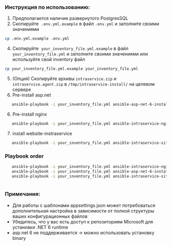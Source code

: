 ### Инструкция по использованию:

1. Предполагается наличие развернутого PostgresSQL
2. Скопируйте  `.env.yml.example` в файл `.env.yml` и заполните своими значениями
```bash
cp .env.yml.example .env.yml
```
4. Скопируйте  `your_inventory_file.yml.example` в файл `your_inventory_file.yml` и заполните своими значениями или используйте свой inventory файл
```bash
cp your_inventory_file.yml.example your_inventory_file.yml
```
5. (Опция) Скопируйте архивы `intraservice.zip` и `intraservice.agent.zip` в `/tmp/intraservice-install/` на целевом сервере
6. Pre-install asp.net

```bash
   ansible-playbook -i your_inventory_file.yml ansible-asp-net-6-install-binary.yml
```
6. Pre-install nginx
   
```bash
   ansible-playbook -i your_inventory_file.yml ansible-intraservice-nginx-deploy.yml
```
7. install website-instraservice

```bash
   ansible-playbook -i your_inventory_file.yml ansible-intraservice-site-setup.yml --extra-vars "@.env.yml"
```
### Playbook order

```bash
   ansible-playbook -i your_inventory_file.yml ansible-intraservice-nginx-deploy.yml
   ansible-playbook -i your_inventory_file.yml ansible-asp-net-6-install-binary.yml   
   ansible-playbook -i your_inventory_file.yml ansible-intraservice-site-setup.yml --extra-vars "@.env.yml"
   
```

### Примечания:
- Для работы с шаблонами appsettings.json может потребоваться дополнительная настройка в зависимости от полной структуры ваших конфигурационных файлов
- Убедитесь, что у вас есть доступ к репозиториям Microsoft для установки .NET 6 runtime
- asp.net 6 не поддерживается -> можно использовать установку binary
